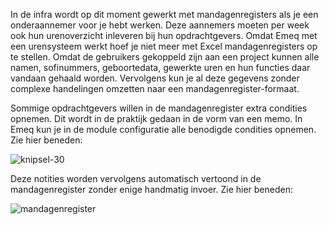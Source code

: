 In de infra wordt op dit moment gewerkt met mandagenregisters als je een onderaannemer voor je hebt werken. Deze aannemers moeten per week ook hun urenoverzicht inleveren bij hun opdrachtgevers. Omdat Emeq met een urensysteem werkt hoef je niet meer met Excel mandagenregisters op te stellen. Omdat de gebruikers gekoppeld zijn aan een project kunnen alle  namen, sofinummers, geboortedata, gewerkte uren en hun functies daar vandaan gehaald worden. Vervolgens kun je al deze gegevens zonder complexe handelingen omzetten naar een mandagenregister-formaat.

Sommige opdrachtgevers willen in de mandagenregister extra condities opnemen. Dit wordt in de praktijk gedaan in de vorm van een memo. In Emeq kun je in de module configuratie alle benodigde condities opnemen. Zie hier beneden: 

![knipsel-30](https://user-images.githubusercontent.com/95087870/149657119-fd8b7d54-5773-4071-8a23-6f44cc194183.PNG)

Deze notities worden vervolgens automatisch vertoond in de mandagenregister zonder enige handmatig invoer. Zie hier beneden:

![mandagenregister](https://user-images.githubusercontent.com/95087870/154230764-9f2ee58a-a103-4a13-a8ff-029a5bdaf1a9.png)

